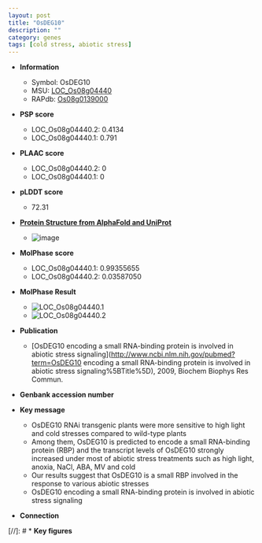 ```yaml
---
layout: post
title: "OsDEG10"
description: ""
category: genes
tags: [cold stress, abiotic stress]
---
```


* **Information**  
    + Symbol: OsDEG10  
    + MSU: [LOC_Os08g04440](http://rice.plantbiology.msu.edu/cgi-bin/ORF_infopage.cgi?orf=LOC_Os08g04440)  
    + RAPdb: [Os08g0139000](http://rapdb.dna.affrc.go.jp/viewer/gbrowse_details/irgsp1?name=Os08g0139000)  

* **PSP score**  
    + LOC_Os08g04440.2: 0.4134 
    + LOC_Os08g04440.1: 0.791 

* **PLAAC score**  
    + LOC_Os08g04440.2: 0 
    + LOC_Os08g04440.1: 0 

* **pLDDT score**
    + 72.31

* **[Protein Structure from AlphaFold and UniProt](https://www.uniprot.org/uniprotkb/Q6ZKI2/entry#structure)**
    + ![image](https://ricepsp.github.io/images/Q6/AF-Q6ZKI2-F1.png)

* **MolPhase score**
    + LOC_Os08g04440.1: 0.99355655
    + LOC_Os08g04440.2: 0.03587050

* **MolPhase Result**
    + ![LOC_Os08g04440.1](https://304243504.github.io/Pictures/LOC_Os08g/LOC_Os08g04440.1.png)
    + ![LOC_Os08g04440.2](https://304243504.github.io/Pictures/LOC_Os08g/LOC_Os08g04440.2.png)

* **Publication**  
    + [OsDEG10 encoding a small RNA-binding protein is involved in abiotic stress signaling](http://www.ncbi.nlm.nih.gov/pubmed?term=OsDEG10 encoding a small RNA-binding protein is involved in abiotic stress signaling%5BTitle%5D), 2009, Biochem Biophys Res Commun.

* **Genbank accession number**  

* **Key message**  
    + OsDEG10 RNAi transgenic plants were more sensitive to high light and cold stresses compared to wild-type plants
    + Among them, OsDEG10 is predicted to encode a small RNA-binding protein (RBP) and the transcript levels of OsDEG10 strongly increased under most of abiotic stress treatments such as high light, anoxia, NaCl, ABA, MV and cold
    + Our results suggest that OsDEG10 is a small RBP involved in the response to various abiotic stresses
    + OsDEG10 encoding a small RNA-binding protein is involved in abiotic stress signaling

* **Connection**  

[//]: # * **Key figures**  


